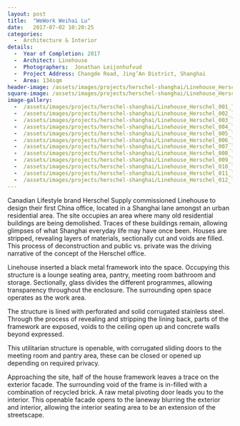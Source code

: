 ```yaml
---
layout: post
title:  "WeWork Weihai Lu"
date:   2017-07-02 10:20:25
categories:
  -  Architecture & Interior
details:
  -  Year of Completion: 2017
  -  Architect: Linehouse
  -  Photographers:  Jonathan Leijonhufvud
  -  Project Address: Changde Road, Jing’An District, Shanghai 
  -  Area: 134sqm
header-image: /assets/images/projects/herschel-shanghai/Linehouse_Herschel_007_lo.jpg
square-image: /assets/images/projects/herschel-shanghai/Linehouse_Herschel_square.jpg
image-gallery:
  -  /assets/images/projects/herschel-shanghai/Linehouse_Herschel_001_lo.jpg
  -  /assets/images/projects/herschel-shanghai/Linehouse_Herschel_002_lo.jpg
  -  /assets/images/projects/herschel-shanghai/Linehouse_Herschel_003_lo.jpg
  -  /assets/images/projects/herschel-shanghai/Linehouse_Herschel_004_lo.jpg
  -  /assets/images/projects/herschel-shanghai/Linehouse_Herschel_005_lo.jpg
  -  /assets/images/projects/herschel-shanghai/Linehouse_Herschel_006_lo.jpg
  -  /assets/images/projects/herschel-shanghai/Linehouse_Herschel_007_lo.jpg
  -  /assets/images/projects/herschel-shanghai/Linehouse_Herschel_008_lo.jpg
  -  /assets/images/projects/herschel-shanghai/Linehouse_Herschel_009_lo.jpg
  -  /assets/images/projects/herschel-shanghai/Linehouse_Herschel_010_lo.jpg
  -  /assets/images/projects/herschel-shanghai/Linehouse_Herschel_011_lo.jpg
  -  /assets/images/projects/herschel-shanghai/Linehouse_Herschel_012_lo.jpg
---
```

Canadian Lifestyle brand Herschel Supply commissioned Linehouse to design their first China office, located in a Shanghai lane amongst an urban residential area. The site occupies an area where many old residential buildings are being demolished. Traces of these buildings remain, allowing glimpses of what Shanghai everyday life may have once been. Houses are stripped, revealing layers of materials, sectionally cut and voids are filled. This process of deconstruction and public vs. private was the driving narrative of the concept of the Herschel office.

Linehouse inserted a black metal framework into the space. Occupying this structure is a lounge seating area, pantry, meeting room bathroom and storage. Sectionally, glass divides the different programmes, allowing transparency throughout the enclosure. The surrounding open space operates as the work area.

The structure is lined with perforated and solid corrugated stainless steel. Through the process of revealing and stripping the lining back, parts of the framework are exposed, voids to the ceiling open up and concrete walls beyond expressed.

This utilitarian structure is openable, with corrugated sliding doors to the meeting room and pantry area, these can be closed or opened up depending on required privacy.

Approaching the site, half of the house framework leaves a trace on the exterior facade. The surrounding void of the frame is in-filled with a combination of recycled brick. A raw metal pivoting door leads you to the interior. This openable facade opens to the laneway blurring the exterior and interior, allowing the interior seating area to be an extension of the streetscape.
